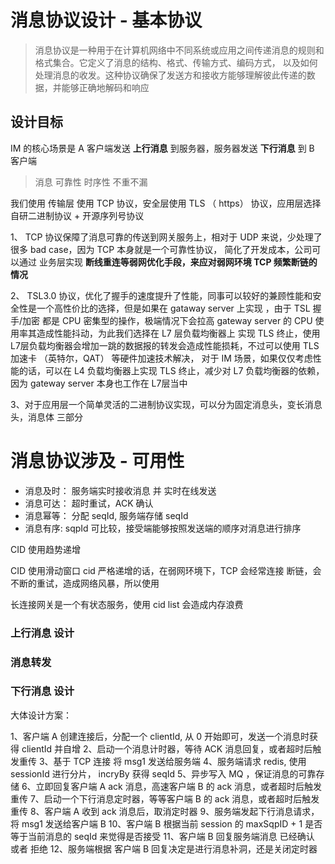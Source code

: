 # 消息协议设计 - 基本协议

> 消息协议是一种用于在计算机网络中不同系统或应用之间传递消息的规则和格式集合。它定义了消息的结构、格式、传输方式、编码方式，
> 以及如何处理消息的收发。这种协议确保了发送方和接收方能够理解彼此传递的数据，并能够正确地解码和响应

## 设计目标
IM 的核心场景是 A 客户端发送 __上行消息__ 到服务器，服务器发送 __下行消息__ 到 B 客户端


> 消息 可靠性 时序性 不重不漏



我们使用 传输层 使用 TCP 协议，安全层使用 TLS （ https） 协议，应用层选择 自研二进制协议 + 开源序列号协议

1、 TCP 协议保障了消息可靠的传送到网关服务上，相对于 UDP 来说，少处理了很多 bad case，因为 TCP 本身就是一个可靠性协议，
简化了开发成本，公司可以通过 业务层实现  __断线重连等弱网优化手段，来应对弱网环境 TCP 频繁断链的情况__

2、 TSL3.0 协议，优化了握手的速度提升了性能，同事可以较好的兼顾性能和安全性是一个高性价比的选择，但是如果在 gataway server 上实现
，由于 TSL 握手/加密 都是 CPU 密集型的操作，极端情况下会拉高 gateway server 的 CPU 使用率其造成性能抖动，为此我们选择在 L7 层负载均衡器上
实现 TLS 终止，使用 L7层负载均衡器会增加一跳的数据报的转发会造成性能损耗，不过可以使用 TLS 加速卡 （英特尔，QAT） 等硬件加速技术解决，
对于 IM 场景，如果仅仅考虑性能的话，可以在 L4 负载均衡器上实现 TLS 终止，减少对 L7 负载均衡器的依赖，因为 gateway server 本身也工作在 L7层当中

3、对于应用层一个简单灵活的二进制协议实现，可以分为固定消息头，变长消息头，消息体 三部分




# 消息协议涉及 - 可用性


* 消息及时： 服务端实时接收消息 并 实时在线发送
* 消息可达： 超时重试，ACK 确认
* 消息幂等： 分配 seqId, 服务端存储 seqId
* 消息有序:  sqpId 可比较，接受端能够按照发送端的顺序对消息进行排序

CID 使用趋势递增

CID 使用滑动窗口
    cid 严格递增的话，在弱网环境下，TCP 会经常连接 断链，会不断的重试，造成网络风暴，所以使用

长连接网关是一个有状态服务，使用 cid list 会造成内存浪费



### 上行消息 设计

### 消息转发

### 下行消息 设计

大体设计方案：

1、客户端 A 创建连接后，分配一个 clientId, 从 0 开始即可，发送一个消息时获得 clientId 并自增
2、启动一个消息计时器，等待 ACK 消息回复，或者超时后触发重传
3、基于 TCP 连接 将 msg1 发送给服务端
4、服务端请求 redis, 使用 sessionId 进行分片， incryBy 获得  seqId
5、异步写入 MQ ，保证消息的可靠存储
6、立即回复客户端 A ack 消息，高速客户端 B 的 ack 消息，或者超时后触发重传
7、启动一个下行消息定时器，等等客户端 B 的 ack 消息，或者超时后触发重传
8、客户端 A 收到 ack 消息后，取消定时器
9、服务端发起下行消息请求，将 msg1 发送给客户端 B 
10、客户端 B 根据当前 session 的 maxSqpID + 1 是否等于当前消息的 seqId 来觉得是否接受
11、客户端 B 回复服务端消息 已经确认 或者 拒绝
12、服务端根据 客户端 B 回复决定是进行消息补洞，还是关闭定时器





